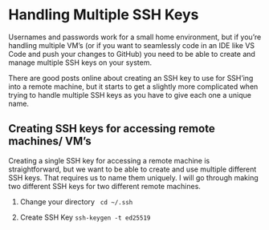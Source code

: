 # Handling Multiple SSH Keys

Usernames and passwords work for a small home environment, but if you’re handling multiple VM’s (or if you want to seamlessly code in an IDE like VS Code and push your changes to GitHub) you need to be able to create and manage multiple SSH keys on your system.

There are good posts online about creating an SSH key to use for SSH’ing into a remote machine, but it starts to get a slightly more complicated when trying to handle multiple SSH keys as you have to give each one a unique name.

## Creating SSH keys for accessing remote machines/ VM’s

Creating a single SSH key for accessing a remote machine is straightforward, but we want to be able to create and use multiple different SSH keys. That requires us to name them uniquely. I will go through making two different SSH keys for two different remote machines.

1. Change your directory
` cd ~/.ssh`

2. Create SSH Key
`ssh-keygen -t ed25519`
